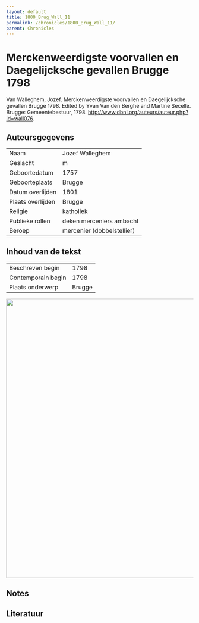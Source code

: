 ```yaml
---
layout: default
title: 1800_Brug_Wall_11
permalink: /chronicles/1800_Brug_Wall_11/
parent: Chronicles
--- 
```



# Merckenweerdigste voorvallen en Daegelijcksche gevallen Brugge 1798 

Van Walleghem, Jozef. Merckenweerdigste voorvallen en Daegelijcksche gevallen Brugge 1798. Edited by Yvan Van den Berghe and Martine Secelle. Brugge: Gemeentebestuur, 1798. http://www.dbnl.org/auteurs/auteur.php?id=wall076. 

## Auteursgegevens 

| | | 
| --------------- | --------------- | 
| Naam | Jozef Walleghem | 
| Geslacht | m | 
 | Geboortedatum | 1757 | 
| Geboorteplaats | Brugge | 
| Datum overlijden | 1801 | 
| Plaats overlijden | Brugge | 
| Religie | katholiek | 
| Publieke rollen | deken merceniers ambacht | 
| Beroep | mercenier (dobbelstellier) | 

## Inhoud van de tekst 

| | | 
| --------------- | --------------- | 
| Beschreven begin | 1798 | 
| Contemporain begin | 1798 | 
| Plaats onderwerp | Brugge | 

[<img src="..\..\barplots_chronicles\1800_Brug_Wall_11.jpg" width="750"/>](..\..\barplots_chronicles\1800_Brug_Wall_11.jpg) 

## Notes 

## Literatuur 

